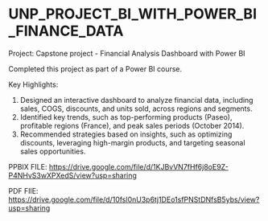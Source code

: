 # UNP_PROJECT_BI_WITH_POWER_BI_FINANCE_DATA

Project: Capstone project - Financial Analysis Dashboard with Power BI

Completed this project as part of a Power BI course.

Key Highlights:

1. Designed an interactive dashboard to analyze financial data, including sales, COGS, discounts, and units sold, across regions and segments.
2. Identified key trends, such as top-performing products (Paseo), profitable regions (France), and peak sales periods (October 2014).
3. Recommended strategies based on insights, such as optimizing discounts, leveraging high-margin products, and targeting seasonal sales opportunities.

PPBIX FILE: https://drive.google.com/file/d/1KJBvVN7fHf6j8oE9Z-P4NHvS3wXPXedS/view?usp=sharing

PDF FIlE: https://drive.google.com/file/d/10fsl0nU3p6tj1DEo1sfPNStDNfsB5ybs/view?usp=sharing
